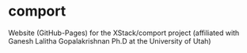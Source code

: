 # comport
Website (GitHub-Pages) for the XStack/comport project (affiliated with Ganesh Lalitha Gopalakrishnan Ph.D at the University of Utah)
